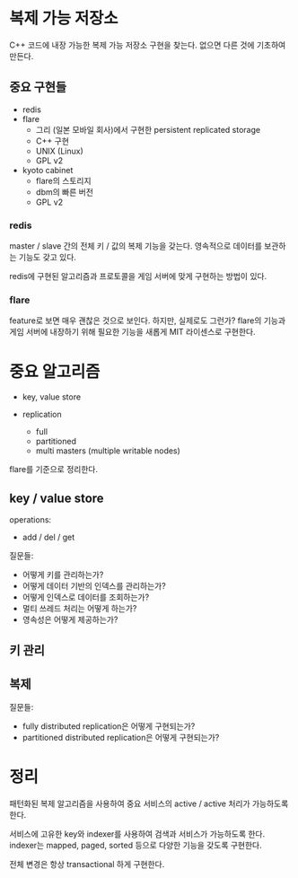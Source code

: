 # 복제 가능 저장소

C++ 코드에 내장 가능한 복제 가능 저장소 구현을 찾는다.
없으면 다른 것에 기초하여 만든다.

## 중요 구현들

 - redis
 - flare
   - 그리 (일본 모바일 회사)에서 구현한 persistent replicated storage
   - C++ 구현
   - UNIX (Linux)
   - GPL v2
  - kyoto cabinet
    - flare의 스토리지
    - dbm의 빠른 버전
    - GPL v2

### redis

master / slave 간의 전체 키 / 값의 복제 기능을 갖는다.
영속적으로 데이터를 보관하는 기능도 갖고 있다.

redis에 구현된 알고리즘과 프로토콜을 게임 서버에 맞게
구현하는 방법이 있다.

### flare

feature로 보면 매우 괜찮은 것으로 보인다. 하지만, 실제로도 그런가?
flare의 기능과 게임 서버에 내장하기 위해 필요한 기능을
새롭게 MIT 라이센스로 구현한다.

# 중요 알고리즘

 - key, value store

 - replication
   - full
   - partitioned
   - multi masters (multiple writable nodes)

 flare를 기준으로 정리한다.

## key / value store

operations:
  - add / del / get

질문들:
  - 어떻게 키를 관리하는가?
  - 어떻게 데이터 기반의 인덱스를 관리하는가?
  - 어떻게 인덱스로 데이터를 조회하는가?
  - 멀티 쓰레드 처리는 어떻게 하는가?
  - 영속성은 어떻게 제공하는가?

## 키 관리



## 복제

질문들:
  - fully distributed replication은 어떻게 구현되는가?
  - partitioned distributed replication은 어떻게 구현되는가?   




# 정리

패턴화된 복제 알고리즘을 사용하여 중요 서비스의 active / active 처리가 가능하도록 한다.

서비스에 고유한 key와 indexer를 사용하여 검색과 서비스가 가능하도록 한다.
indexer는 mapped, paged, sorted 등으로 다양한 기능을 갖도록 구현한다.

전체 변경은 항상 transactional 하게 구현한다.
